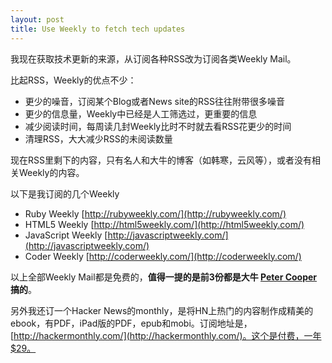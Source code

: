 ```yaml
---
layout: post
title: Use Weekly to fetch tech updates
---
```


我现在获取技术更新的来源，从订阅各种RSS改为订阅各类Weekly Mail。

比起RSS，Weekly的优点不少：

* 更少的噪音，订阅某个Blog或者News site的RSS往往附带很多噪音
* 更少的信息量，Weekly中已经是人工筛选过，更重要的信息
* 减少阅读时间，每周读几封Weekly比时不时就去看RSS花更少的时间
* 清理RSS，大大减少RSS的未阅读数量

现在RSS里剩下的内容，只有名人和大牛的博客（如韩寒，云风等），或者没有相关Weekly的内容。

以下是我订阅的几个Weekly

* Ruby Weekly [http://rubyweekly.com/](http://rubyweekly.com/)
* HTML5 Weekly [http://html5weekly.com/](http://html5weekly.com/)
* JavaScript Weekly [http://javascriptweekly.com/](http://javascriptweekly.com/)
* Coder Weekly [http://coderweekly.com/](http://coderweekly.com/)

以上全部Weekly Mail都是免费的，**值得一提的是前3份都是大牛 [Peter Cooper](http://peterc.org/) 搞的**。

另外我还订一个Hacker News的monthly，是将HN上热门的内容制作成精美的ebook，有PDF，iPad版的PDF，epub和mobi。订阅地址是，[http://hackermonthly.com/](http://hackermonthly.com/)。这个是付费，一年$29。
